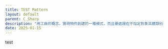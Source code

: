 ```yaml
---
title: TEST Pattern
layout: default
parent: C Sharp
description: "用工廠的概念，實現物件創建的一種模式，而且要處理在不指定對象具體類別的情況下建立對象的問題。"
date: 2025-01-15
---
```


test